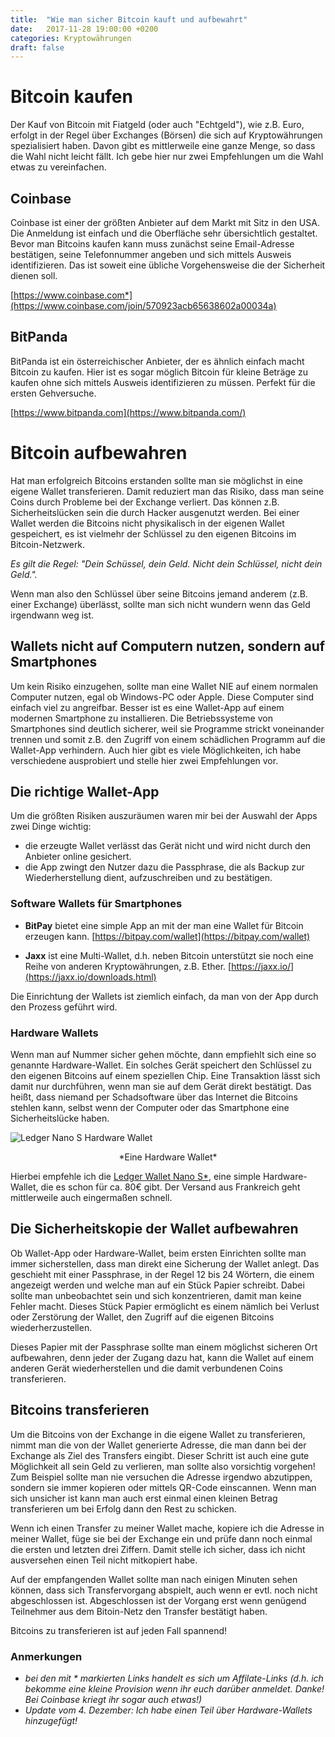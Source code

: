 ```yaml
---
title:  "Wie man sicher Bitcoin kauft und aufbewahrt"
date:   2017-11-28 19:00:00 +0200
categories: Kryptowährungen
draft: false
---
```



# Bitcoin kaufen

Der Kauf von Bitcoin mit Fiatgeld (oder auch "Echtgeld"), wie z.B. Euro, erfolgt in der Regel über Exchanges (Börsen) die sich auf Kryptowährungen spezialisiert haben. Davon gibt es mittlerweile eine ganze Menge, so dass die Wahl nicht leicht fällt. Ich gebe hier nur zwei Empfehlungen um die Wahl etwas zu vereinfachen.

## Coinbase

 Coinbase ist einer der größten Anbieter auf dem Markt mit Sitz in den USA. Die Anmeldung ist einfach und die Oberfläche sehr übersichtlich gestaltet. Bevor man Bitcoins kaufen kann muss zunächst seine Email-Adresse bestätigen, seine Telefonnummer angeben und sich mittels Ausweis identifizieren. Das ist soweit eine übliche Vorgehensweise die der Sicherheit dienen soll.

 [https://www.coinbase.com*](https://www.coinbase.com/join/570923acb65638602a00034a)


## BitPanda

BitPanda ist ein österreichischer Anbieter, der es ähnlich einfach macht Bitcoin zu kaufen. Hier ist es sogar möglich Bitcoin für kleine Beträge zu kaufen ohne sich mittels Ausweis identifizieren zu müssen. Perfekt für die ersten Gehversuche.

[https://www.bitpanda.com](https://www.bitpanda.com/) 


# Bitcoin aufbewahren

Hat man erfolgreich Bitcoins erstanden sollte man sie möglichst in eine eigene Wallet transferieren. Damit reduziert man das Risiko, dass man seine Coins durch Probleme bei der Exchange verliert. Das können z.B. Sicherheitslücken sein die durch Hacker ausgenutzt werden. Bei einer Wallet werden die Bitcoins nicht physikalisch in der eigenen Wallet gespeichert, es ist vielmehr der Schlüssel zu den eigenen Bitcoins im Bitcoin-Netzwerk. 

_Es gilt die Regel: "Dein Schüssel, dein Geld. Nicht dein Schlüssel, nicht dein Geld."._

Wenn man also den Schlüssel über seine Bitcoins jemand anderem (z.B. einer Exchange) überlässt, sollte man sich nicht wundern wenn das Geld irgendwann weg ist.

## Wallets nicht auf Computern nutzen, sondern auf Smartphones

Um kein Risiko einzugehen, sollte man eine Wallet NIE auf einem normalen Computer nutzen, egal ob Windows-PC oder Apple. Diese Computer sind einfach viel zu angreifbar. Besser ist es eine Wallet-App auf einem modernen Smartphone zu installieren. Die Betriebssysteme von Smartphones sind deutlich sicherer, weil sie Programme strickt voneinander trennen und somit z.B. den Zugriff von einem schädlichen Programm auf die Wallet-App verhindern. Auch hier gibt es viele Möglichkeiten, ich habe verschiedene ausprobiert und stelle hier zwei Empfehlungen vor.


## Die richtige Wallet-App

Um die größten Risiken auszuräumen waren mir bei der Auswahl der Apps zwei Dinge wichtig:

- die erzeugte Wallet verlässt das Gerät nicht und wird nicht durch den Anbieter online gesichert.
- die App zwingt den Nutzer dazu die Passphrase, die als Backup zur Wiederherstellung dient, aufzuschreiben und zu bestätigen.


### Software Wallets für Smartphones

- **BitPay** bietet eine simple App an mit der man eine Wallet für Bitcoin erzeugen kann. [https://bitpay.com/wallet](https://bitpay.com/wallet)

- **Jaxx** ist eine Multi-Wallet, d.h. neben Bitcoin unterstützt sie noch eine Reihe von anderen Kryptowährungen, z.B. Ether. [https://jaxx.io/](https://jaxx.io/downloads.html)

Die Einrichtung der Wallets ist ziemlich einfach, da man von der App durch den Prozess geführt wird. 

### Hardware Wallets

Wenn man auf Nummer sicher gehen möchte, dann empfiehlt sich eine so genannte Hardware-Wallet. Ein solches Gerät speichert den Schlüssel zu den eigenen Bitcoins auf einem speziellen Chip. Eine Transaktion lässt sich damit nur durchführen, wenn man sie auf dem Gerät direkt bestätigt. Das heißt, dass niemand per Schadsoftware über das Internet die Bitcoins stehlen kann, selbst wenn der Computer oder das Smartphone eine Sicherheitslücke haben. 

![Ledger Nano S Hardware Wallet](https://www.ledgerwallet.com/images/products/lns/ledger-nano-s-plug-large.png#center)
<p style="text-align: center;">*Eine Hardware Wallet*</p>

Hierbei empfehle ich die [Ledger Wallet Nano S\*](https://www.ledgerwallet.com/r/f672), eine simple Hardware-Wallet, die es schon für ca. 80€ gibt. Der Versand aus Frankreich geht mittlerweile auch eingermaßen schnell. 



## Die Sicherheitskopie der Wallet aufbewahren

Ob Wallet-App oder Hardware-Wallet, beim ersten Einrichten sollte man immer sicherstellen, dass man direkt eine Sicherung der Wallet anlegt. Das geschieht mit einer Passphrase, in der Regel 12 bis 24  Wörtern, die einem angezeigt werden und welche man auf ein Stück Papier schreibt. Dabei sollte man unbeobachtet sein und sich konzentrieren, damit man keine Fehler macht. Dieses Stück Papier ermöglicht es einem nämlich bei Verlust oder Zerstörung der Wallet, den Zugriff auf die eigenen Bitcoins wiederherzustellen. 

Dieses Papier mit der Passphrase sollte man einem möglichst sicheren Ort aufbewahren, denn jeder der Zugang dazu hat, kann die Wallet auf einem anderen Gerät wiederherstellen und die damit verbundenen Coins transferieren. 


## Bitcoins transferieren

Um die Bitcoins von der Exchange in die eigene Wallet zu transferieren, nimmt man die von der Wallet generierte Adresse, die man dann bei der Exchange als Ziel des Transfers eingibt. Dieser Schritt ist auch eine gute Möglichkeit all sein Geld zu verlieren, man sollte also vorsichtig vorgehen! Zum Beispiel sollte man nie versuchen die Adresse irgendwo abzutippen, sondern sie immer kopieren oder mittels QR-Code einscannen. Wenn man sich unsicher ist kann man auch erst einmal einen kleinen Betrag transferieren um bei Erfolg dann den Rest zu schicken.

Wenn ich einen Transfer zu meiner Wallet mache, kopiere ich die Adresse in meiner Wallet, füge sie bei der Exchange ein und prüfe dann noch einmal die ersten und letzten drei Ziffern. Damit stelle ich sicher, dass ich nicht ausversehen einen Teil nicht mitkopiert habe.

Auf der empfangenden Wallet sollte man nach einigen Minuten sehen können, dass sich Transfervorgang abspielt, auch wenn er evtl. noch nicht abgeschlossen ist. Abgeschlossen ist der Vorgang erst wenn genügend Teilnehmer aus dem Bitoin-Netz den Transfer bestätigt haben.

Bitcoins zu transferieren ist auf jeden Fall spannend!


### Anmerkungen

- _bei den mit * markierten Links handelt es sich um Affilate-Links (d.h. ich bekomme eine kleine Provision wenn ihr euch darüber anmeldet. Danke! Bei Coinbase kriegt ihr sogar auch etwas!)_
- _Update vom 4. Dezember: Ich habe einen Teil über Hardware-Wallets hinzugefügt!_
